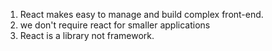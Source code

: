 1. React makes easy to manage and build complex front-end.
2. we don't require react for smaller applications
3. React is a library not framework.
